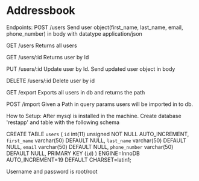 # Addressbook

Endpoints:
POST   /users             Send user object(first_name, last_name, email, phone_number) in body with datatype application/json

GET    /users             Returns all users

GET    /users/:id         Returns user by Id

PUT    /users/:id         Update user by Id. Send updated user object in body

DELETE /users/:id         Delete user by id

GET    /export            Exports all users in db and returns the path

POST   /import            Given a Path in query params users will be imported in to db.

How to Setup:
After mysql is installed in the machine. Create database 'restapp' and table with the following schema

CREATE TABLE `users` (
  `id` int(11) unsigned NOT NULL AUTO_INCREMENT,
  `first_name` varchar(50) DEFAULT NULL,
  `last_name` varchar(50) DEFAULT NULL,
  `email` varchar(50) DEFAULT NULL,
  `phone_number` varchar(50) DEFAULT NULL,
  PRIMARY KEY (`id`)
) ENGINE=InnoDB AUTO_INCREMENT=19 DEFAULT CHARSET=latin1;

Username and password is root/root
